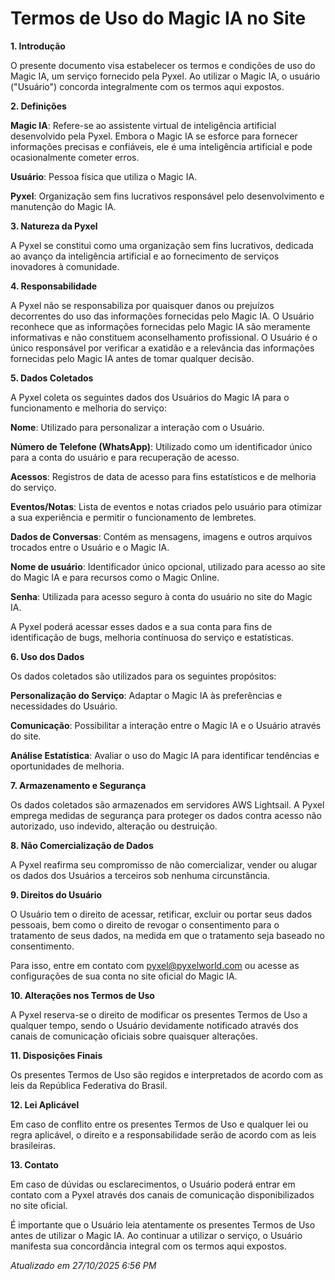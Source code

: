 # Termos de Uso do Magic IA no Site

**1. Introdução**

O presente documento visa estabelecer os termos e condições de uso do Magic IA, um serviço fornecido pela Pyxel. Ao utilizar o Magic IA, o usuário ("Usuário") concorda integralmente com os termos aqui expostos.

**2. Definições**

**Magic IA**: Refere-se ao assistente virtual de inteligência artificial desenvolvido pela Pyxel. Embora o Magic IA se esforce para fornecer informações precisas e confiáveis, ele é uma inteligência artificial e pode ocasionalmente cometer erros.

**Usuário**: Pessoa física que utiliza o Magic IA.

**Pyxel**: Organização sem fins lucrativos responsável pelo desenvolvimento e manutenção do Magic IA.

**3. Natureza da Pyxel**

A Pyxel se constitui como uma organização sem fins lucrativos, dedicada ao avanço da inteligência artificial e ao fornecimento de serviços inovadores à comunidade.

**4. Responsabilidade**

A Pyxel não se responsabiliza por quaisquer danos ou prejuízos decorrentes do uso das informações fornecidas pelo Magic IA. O Usuário reconhece que as informações fornecidas pelo Magic IA são meramente informativas e não constituem aconselhamento profissional. O Usuário é o único responsável por verificar a exatidão e a relevância das informações fornecidas pelo Magic IA antes de tomar qualquer decisão.

**5. Dados Coletados**

A Pyxel coleta os seguintes dados dos Usuários do Magic IA para o funcionamento e melhoria do serviço:

**Nome**: Utilizado para personalizar a interação com o Usuário.

**Número de Telefone (WhatsApp)**: Utilizado como um identificador único para a conta do usuário e para recuperação de acesso.

**Acessos**: Registros de data de acesso para fins estatísticos e de melhoria do serviço.

**Eventos/Notas**: Lista de eventos e notas criados pelo usuário para otimizar a sua experiência e permitir o funcionamento de lembretes.

**Dados de Conversas**: Contém as mensagens, imagens e outros arquivos trocados entre o Usuário e o Magic IA.

**Nome de usuário**: Identificador único opcional, utilizado para acesso ao site do Magic IA e para recursos como o Magic Online.

**Senha**: Utilizada para acesso seguro à conta do usuário no site do Magic IA.

A Pyxel poderá acessar esses dados e a sua conta para fins de identificação de bugs, melhoria contínuosa do serviço e estatísticas.

**6. Uso dos Dados**

Os dados coletados são utilizados para os seguintes propósitos:

**Personalização do Serviço**: Adaptar o Magic IA às preferências e necessidades do Usuário.

**Comunicação**: Possibilitar a interação entre o Magic IA e o Usuário através do site.

**Análise Estatística**: Avaliar o uso do Magic IA para identificar tendências e oportunidades de melhoria.

**7. Armazenamento e Segurança**

Os dados coletados são armazenados em servidores AWS Lightsail. A Pyxel emprega medidas de segurança para proteger os dados contra acesso não autorizado, uso indevido, alteração ou destruição.

**8. Não Comercialização de Dados**

A Pyxel reafirma seu compromisso de não comercializar, vender ou alugar os dados dos Usuários a terceiros sob nenhuma circunstância.

**9. Direitos do Usuário**

O Usuário tem o direito de acessar, retificar, excluir ou portar seus dados pessoais, bem como o direito de revogar o consentimento para o tratamento de seus dados, na medida em que o tratamento seja baseado no consentimento.

Para isso, entre em contato com pyxel@pyxelworld.com ou acesse as configurações de sua conta no site oficial do Magic IA.

**10. Alterações nos Termos de Uso**

A Pyxel reserva-se o direito de modificar os presentes Termos de Uso a qualquer tempo, sendo o Usuário devidamente notificado através dos canais de comunicação oficiais sobre quaisquer alterações.

**11. Disposições Finais**

Os presentes Termos de Uso são regidos e interpretados de acordo com as leis da República Federativa do Brasil.

**12. Lei Aplicável**

Em caso de conflito entre os presentes Termos de Uso e qualquer lei ou regra aplicável, o direito e a responsabilidade serão de acordo com as leis brasileiras.

**13. Contato**

Em caso de dúvidas ou esclarecimentos, o Usuário poderá entrar em contato com a Pyxel através dos canais de comunicação disponibilizados no site oficial.

É importante que o Usuário leia atentamente os presentes Termos de Uso antes de utilizar o Magic IA. Ao continuar a utilizar o serviço, o Usuário manifesta sua concordância integral com os termos aqui expostos.

*Atualizado em 27/10/2025 6:56 PM*
